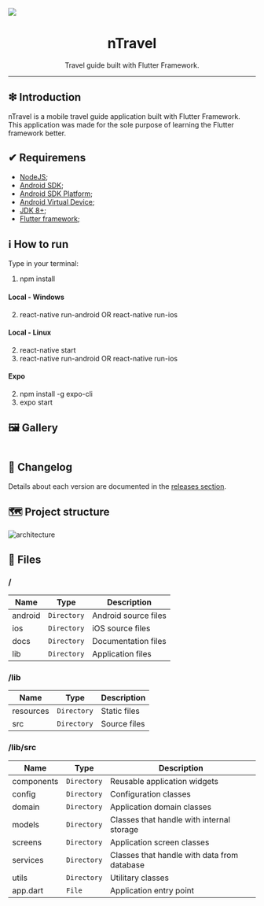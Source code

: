 ![](https://raw.githubusercontent.com/williamniemiec/ntravel-app/master/docs/images/logo/logo.png)

<h1 align='center'>nTravel</h1>
<p align='center'>Travel guide built with Flutter Framework.</p>
<p align="center">
	<a href="https://github.com/williamniemiec/ntravel-app/actions/workflows/windows.yml"><images src="https://github.com/williamniemiec/ntravel-app/actions/workflows/windows.yml/badge.svg" alt=""></a>
	<a href="https://github.com/williamniemiec/ntravel-app/actions/workflows/macos.yml"><images src="https://github.com/williamniemiec/ntravel-app/actions/workflows/macos.yml/badge.svg" alt=""></a>
	<a href="https://github.com/williamniemiec/ntravel-app/actions/workflows/ubuntu.yml"><images src="https://github.com/williamniemiec/ntravel-app/actions/workflows/ubuntu.yml/badge.svg" alt=""></a>
	<a href="https://reactnative.dev/"><images src="https://images.shields.io/badge/React Native-0.60+-D0008F.svg" alt="React Native compatibility"></a>
	<a href="https://github.com/williamniemiec/ntravel-app/releases"><images src="https://images.shields.io/github/v/release/williamniemiec/ntravel-app" alt="Release"></a>
	<a href="https://github.com/williamniemiec/ntravel-app/blob/master/LICENSE"><images src="https://images.shields.io/github/license/williamniemiec/ntravel-app" alt="License"></a>
</p>
<p align="center">
	<a href='https://play.google.com/store/apps/details?id=wniemiec.app-ntravel&pcampaignid=pcampaignidMKT-Other-global-all-co-prtnr-py-PartBadge-Mar2515-1'><images alt='Get it on Google Play' src='https://play.google.com/intl/en_us/badges/static/images/badges/en_badge_web_generic.png' width=200/></a>
</p>

<hr />

## ❇ Introduction
nTravel is a mobile travel guide application built with Flutter Framework. This application was made for the sole purpose of learning the Flutter framework better.

## ✔ Requiremens
- [NodeJS](https://nodejs.org/en/download/);
- [Android SDK](https://developer.android.com/studio/install);
- [Android SDK Platform](https://developer.android.com/studio/install);
- [Android Virtual Device](https://developer.android.com/studio/install);
- [JDK 8+](https://www.oracle.com/java/technologies/downloads/);
- [Flutter framework](https://flutter.dev);

## ℹ How to run

Type in your terminal:

1. npm install

#### Local - Windows
2. react-native run-android OR react-native run-ios

#### Local - Linux
2. react-native start
3. react-native run-android OR react-native run-ios

#### Expo
2. npm install -g expo-cli
3. expo start


## 🖼 Gallery

<div style="display: flex; flex-direction: row; justify-content: center; align-items: center; flex-wrap: wrap">

<images height=400 src="https://raw.githubusercontent.com/williamniemiec/ntravel-app/master/docs/images/screens/screen1.png" alt="image 1" />

<images height=400 src="https://raw.githubusercontent.com/williamniemiec/ntravel-app/master/docs/images/screens/screen2.png" alt="image 2" />

<images height=400 src="https://raw.githubusercontent.com/williamniemiec/ntravel-app/master/docs/images/screens/screen3.png" alt="image 3" />

<images height=400 src="https://raw.githubusercontent.com/williamniemiec/ntravel-app/master/docs/images/screens/images4.png" alt="image 4" />

<images height=400 src="https://raw.githubusercontent.com/williamniemiec/ntravel-app/master/docs/images/screens/images5.png" alt="image 5" />
</div>

## 🚩 Changelog
Details about each version are documented in the [releases section](https://github.com/williamniemiec/ntravel-app/releases).

## 🗺 Project structure
![architecture](https://raw.githubusercontent.com/williamniemiec/ExecutionFlow/master/docs/images/design/architecture.png?raw=true)

## 📁 Files

### /
|        Name        |Type|Description|
|----------------|-------------------------------|-----------------------------|
|android|`Directory`|Android source files|
|ios|`Directory`|iOS source files|
|docs |`Directory`|Documentation files|
|lib  |`Directory`| Application files|

### /lib
|        Name        |Type|Description|
|----------------|-------------------------------|-----------------------------|
|resources|`Directory`|Static files|
|src|`Directory`|Source files|

### /lib/src
|        Name        |Type|Description|
|----------------|-------------------------------|-----------------------------|
|components|`Directory`|Reusable application widgets|
|config|`Directory`|Configuration classes|
|domain|`Directory`|Application domain classes|
|models|`Directory`|Classes that handle with internal storage|
|screens|`Directory`|Application screen classes|
|services|`Directory`|Classes that handle with data from database|
|utils|`Directory`|Utilitary classes|
|app.dart|`File`|Application entry point|
